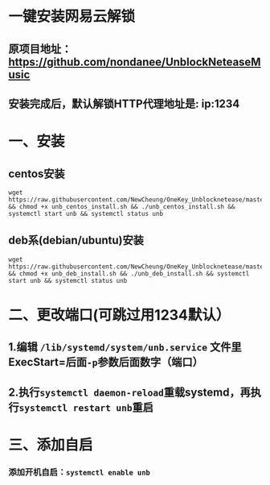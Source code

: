 # 一键安装网易云解锁  
## 原项目地址：https://github.com/nondanee/UnblockNeteaseMusic  
## 安装完成后，默认解锁HTTP代理地址是: ip:1234  
# 一、安装
## centos安装
``` shell
wget https://raw.githubusercontent.com/NewCheung/OneKey_Unblocknetease/master/unb_centos_install.sh && chmod +x unb_centos_install.sh && ./unb_centos_install.sh && systemctl start unb && systemctl status unb
```

## deb系(debian/ubuntu)安装
``` shell
wget https://raw.githubusercontent.com/NewCheung/OneKey_Unblocknetease/master/unb_deb_install.sh && chmod +x unb_deb_install.sh && ./unb_deb_install.sh && systemctl start unb && systemctl status unb
```
# 二、更改端口(可跳过用1234默认）
## 1.编辑 ```/lib/systemd/system/unb.service``` 文件里ExecStart=后面`-p`参数后面数字（端口）
## 2.执行```systemctl daemon-reload```重载systemd，再执行```systemctl restart unb```重启

# 三、添加自启
### 添加开机自启：```systemctl enable unb ```
